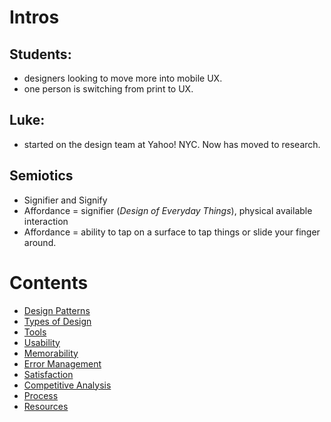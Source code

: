 # Intros

## Students:
* designers looking to move more into mobile UX.
* one person is switching from print to UX.

## Luke:
* started on the design team at Yahoo! NYC. Now has moved to research.


## Semiotics
* Signifier and Signify
* Affordance = signifier (*Design of Everyday Things*), physical available interaction
* Affordance = ability to tap on a surface to tap things or slide your finger around.

# Contents
* [Design Patterns](design_patterns.html)
* [Types of Design](types.html)
* [Tools](tools.html)
* [Usability](usability.html)
* [Memorability](memorability.html)
* [Error Management](error_management.html)
* [Satisfaction](satisfaction.html)
* [Competitive Analysis](competitive-analysis.html)
* [Process](process.html)
* [Resources](resources.html)
